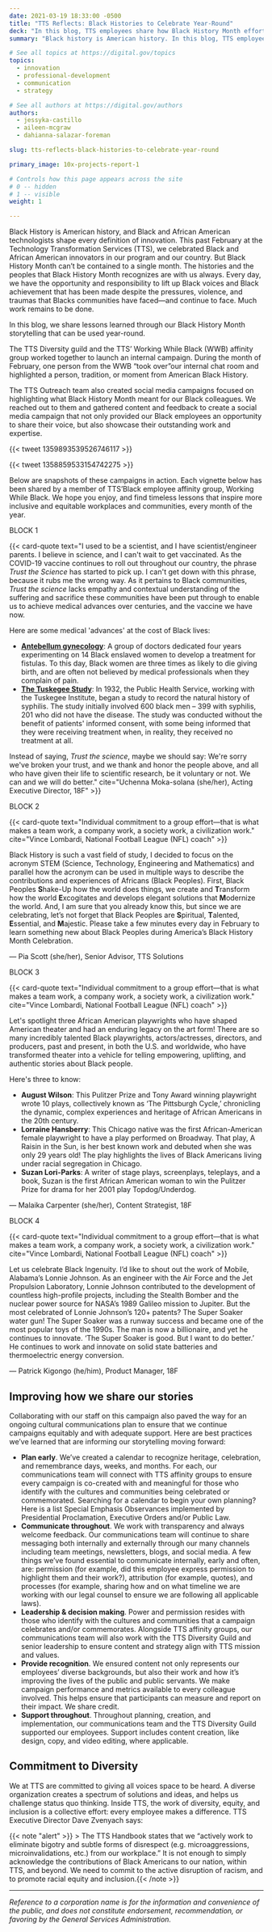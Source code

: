 ```yaml
---
date: 2021-03-19 18:33:00 -0500
title: "TTS Reflects: Black Histories to Celebrate Year-Round"
deck: "In this blog, TTS employees share how Black History Month efforts can inspire our work and innovation year-round."
summary: "Black history is American history. In this blog, TTS employees share how Black history makers can inspire our work and innovation year-round."

# See all topics at https://digital.gov/topics
topics:
  - innovation
  - professional-development
  - communication
  - strategy

# See all authors at https://digital.gov/authors
authors:
  - jessyka-castillo
  - aileen-mcgraw
  - dahianna-salazar-foreman

slug: tts-reflects-black-histories-to-celebrate-year-round

primary_image: 10x-projects-report-1

# Controls how this page appears across the site
# 0 -- hidden
# 1 -- visible
weight: 1

---
```


Black History is American history, and Black and African American technologists shape every definition of innovation. This past February at the Technology Transformation Services (TTS), we celebrated Black and African American innovators in our program and our country. But Black History Month can’t be contained to a single month. The histories and the peoples that Black History Month recognizes are with us always. Every day, we have the opportunity and responsibility to lift up Black voices and Black achievement that has been made despite the pressures, violence, and traumas that Blacks communities have faced—and continue to face. Much work remains to be done.

In this blog, we share lessons learned through our Black History Month storytelling that can be used year-round. 

The TTS Diversity guild and the TTS’ Working While Black (WWB) affinity group worked together to launch an internal campaign. During the month of February, one person from the WWB “took over”our internal chat room and highlighted a person, tradition, or moment from American Black History. 

The TTS Outreach team also created social media campaigns focused on highlighting what Black History Month meant for our  Black colleagues. We reached out to them and gathered content and feedback to create a social media campaign that not only provided our Black employees an opportunity to share their voice, but also showcase their outstanding work and expertise. 

{{< tweet 1359893539526746117 >}}

{{< tweet 1358859533154742275 >}}

Below are snapshots of these campaigns in action. Each vignette below has been shared by a member of TTS’Black employee affinity group, Working While Black. We hope you enjoy, and find timeless lessons that inspire more inclusive and equitable workplaces and communities, every month of the year.

BLOCK 1

{{< card-quote text="I used to be a scientist, and I have scientist/engineer parents. I believe in science, and I can't wait to get vaccinated. As the COVID-19 vaccine continues to roll out throughout our country, the phrase _Trust the Science_ has started to pick up. I can't get down with this phrase, because it rubs me the wrong way. As it pertains to Black communities, _Trust the science_ lacks empathy and contextual understanding of the suffering and sacrifice these communities have been put through to enable us to achieve medical advances over centuries, and the vaccine we have now.

Here are some medical 'advances' at the cost of Black lives: 

* **[Antebellum gynecology](https://www.ncbi.nlm.nih.gov/pmc/articles/PMC6727302/)**: A group of doctors dedicated four years experimenting on 14 Black enslaved women to develop a treatment for fistulas. To this day, Black women are three times as likely to die giving birth, and are often not believed by medical professionals when they complain of pain. 
* **[The Tuskegee Study](https://www.cdc.gov/tuskegee/timeline.htm)**: In 1932, the Public Health Service, working with the Tuskegee Institute, began a study to record the natural history of syphilis. The study initially involved 600 black men – 399 with syphilis, 201 who did not have the disease. The study was conducted without the benefit of patients' informed consent, with some being informed that they were receiving treatment when, in reality, they received no treatment at all.

Instead of saying, _Trust the science_, maybe we should say: We're sorry we've broken your trust, and we thank and honor the people above, and all who have given their life to scientific research, be it voluntary or not. We can and we will do better." cite="Uchenna Moka-solana (she/her), Acting Executive Director, 18F" >}}

BLOCK 2

{{< card-quote text="Individual commitment to a group effort—that is what makes a team work, a company work, a society work, a civilization work." cite="Vince Lombardi, National Football League (NFL) coach" >}}

Black History is such a vast field of study, I decided to focus on the acronym STEM (Science, Technology, Engineering and Mathematics) and parallel how the acronym can be used in multiple ways to describe the contributions and experiences of Africans (Black Peoples). First, Black Peoples **S**hake-Up how the world does things, we create and **T**ransform how the world **E**xcogitates and develops elegant solutions that **M**odernize the world. And, I am sure that you already know this, but since we are celebrating, let’s not forget that Black Peoples are **S**piritual, **T**alented, **E**ssential, and **M**ajestic.  Please take a few minutes every day in February to learn something new about Black Peoples during America’s Black History Month Celebration.

 — Pia Scott (she/her), Senior Advisor, TTS Solutions

BLOCK 3

{{< card-quote text="Individual commitment to a group effort—that is what makes a team work, a company work, a society work, a civilization work." cite="Vince Lombardi, National Football League (NFL) coach" >}}

Let's spotlight three African American playwrights who have shaped American theater and had an enduring legacy on the art form! There are so many incredibly talented Black playwrights, actors/actresses, directors, and producers, past and present, in both the U.S. and worldwide, who have transformed theater into a vehicle for telling empowering, uplifting, and authentic stories about Black people. 

Here's three to know:

* **August Wilson**: This Pulitzer Prize and Tony Award winning playwright wrote 10 plays, collectively known as ‘The Pittsburgh Cycle,’ chronicling the dynamic, complex experiences and heritage of African Americans in the 20th century.
* **Lorraine Hansberry**: This Chicago native was the first African-American female playwright to have a play performed on Broadway. That play, A Raisin in the Sun, is her best known work and debuted when she was only 29 years old! The play highlights the lives of Black Americans living under racial segregation in Chicago.
* **Suzan Lori-Parks**: A writer of stage plays, screenplays, teleplays, and a book, Suzan is the first African American woman to win the Pulitzer Prize for drama for her 2001 play Topdog/Underdog.

 — Malaika Carpenter (she/her), Content Strategist, 18F

BLOCK 4

{{< card-quote text="Individual commitment to a group effort—that is what makes a team work, a company work, a society work, a civilization work." cite="Vince Lombardi, National Football League (NFL) coach" >}}

Let us celebrate Black Ingenuity. I’d like to shout out the work of Mobile, Alabama’s Lonnie Johnson. As an engineer with the Air Force and the Jet Propulsion Laboratory, Lonnie Johnson contributed to the development of countless high-profile projects, including the Stealth Bomber and the nuclear power source for NASA’s 1989 Galileo mission to Jupiter. But the most celebrated of Lonnie Johnson’s 120+ patents? The Super Soaker water gun! The Super Soaker was a runway success and became one of the most popular toys of the 1990s. The man is now a billionaire, and yet he continues to innovate. ‘The Super Soaker is good. But I want to do better.’ He continues to work and innovate on solid state batteries and thermoelectric energy conversion.

 — Patrick Kigongo (he/him), Product Manager, 18F

## Improving how we share our stories

Collaborating with our staff on this campaign also paved the way for an ongoing cultural communications plan to ensure that we continue campaigns equitably and with adequate support. Here are best practices we’ve learned that are informing our storytelling moving forward:

* **Plan early**. We’ve created a calendar to recognize heritage, celebration, and remembrance days, weeks, and months. For each, our communications team will connect with TTS affinity groups to ensure every campaign is co-created with and meaningful for those who identify with the cultures and communities being celebrated or commemorated. Searching for a calendar to begin your own planning? Here is a list Special Emphasis Observances implemented by Presidential Proclamation, Executive Orders and/or Public Law. 
* **Communicate throughout**. We work with transparency and always welcome feedback. Our communications team will continue to share messaging both internally and externally through our many channels including team meetings, newsletters, blogs, and social media. A few things we’ve found essential to communicate internally, early and often, are: permission (for example,  did this employee express permission to highlight them and their work?), attribution (for example, quotes), and processes (for example, sharing how and on what timeline we are working with our legal counsel to ensure we are following all applicable laws). 
* **Leadership & decision making**. Power and permission resides with those who identify with the cultures and communities that a campaign celebrates and/or commemorates. Alongside TTS affinity groups, our communications team will also work with the TTS Diversity Guild and senior leadership to ensure content and strategy align with TTS mission and values.
* **Provide recognition**. We ensured content not only represents our employees’ diverse backgrounds, but also their work and how it’s improving the lives of the public and public servants. We make campaign performance and metrics available to every colleague involved. This helps ensure that participants can measure and report on their impact. We share credit.
* **Support throughout**. Throughout planning, creation, and implementation, our communications team and the TTS Diversity Guild  supported our employees. Support includes content creation, like design, copy, and video editing, where applicable. 

## Commitment to Diversity

We at TTS are committed to giving all voices space to be heard. A diverse organization creates a spectrum of solutions and ideas, and helps us challenge status quo thinking. Inside TTS, the work of diversity, equity, and inclusion is a collective effort: every employee makes a difference. TTS Executive Director Dave Zvenyach says:

{{< note "alert" >}} > The TTS Handbook states that we “actively work to eliminate bigotry and subtle forms of disrespect (e.g. microaggressions, microinvalidations, etc.) from our workplace.” It is not enough to simply acknowledge the contributions of Black Americans to our nation, within TTS, and beyond. We need to commit to the active disruption of racism, and to promote racial equity and inclusion.{{< /note >}}

- - -

*Reference to a corporation name is for the information and convenience of the public, and does not constitute endorsement, recommendation, or favoring by the General Services Administration.*
